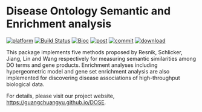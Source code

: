 # Disease Ontology Semantic and Enrichment analysis

[![platform](http://www.bioconductor.org/shields/availability/devel/DOSE.svg)](https://www.bioconductor.org/packages/devel/bioc/html/DOSE.html#archives)
[![Build Status](http://www.bioconductor.org/shields/build/devel/bioc/DOSE.svg)](https://bioconductor.org/checkResults/devel/bioc-LATEST/DOSE/)
[![Bioc](http://www.bioconductor.org/shields/years-in-bioc/DOSE.svg)](https://www.bioconductor.org/packages/devel/bioc/html/DOSE.html#since)
[![post](http://www.bioconductor.org/shields/posts/DOSE.svg)](https://support.bioconductor.org/t/DOSE/)
[![commit](http://www.bioconductor.org/shields/commits/bioc/DOSE.svg)](https://www.bioconductor.org/packages/devel/bioc/html/DOSE.html#svn_source)
[![download](http://www.bioconductor.org/shields/downloads/DOSE.svg)](https://bioconductor.org/packages/stats/bioc/DOSE)


 This package implements five methods proposed by Resnik, Schlicker, Jiang, Lin and Wang respectively for measuring semantic similarities among DO terms and gene products. Enrichment analyses including hypergeometric model and gene set enrichment analysis are also implemented for discovering disease associations of high-throughput biological data. 


For details, please visit our project website, <https://guangchuangyu.github.io/DOSE>.

